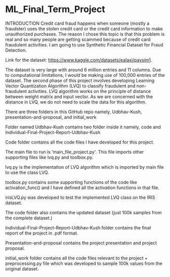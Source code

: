 # ML_Final_Term_Project

INTRODUCTION
Credit card fraud happens when someone (mostly a fraudster) uses the stolen credit card or the credit card information to make unauthorized purchases. The reason I chose this topic is that this problem is real and so many people are getting scammed because of credit card fraudulent activities. I am going to use Synthetic Financial Dataset for Fraud Detection.

Link for the dataset: https://www.kaggle.com/datasets/ealaxi/paysim1.

The dataset is very large with around 6 million entries and 11 columns. Due to computational limitations, I would be making use of 100,000 entries of the dataset.
The second phase of this project involves developing Learning Vector Quantization Algorithm (LVQ) to classify fraudulent and non-fraudulent activities. LVQ algorithm works on the principle of distance between weight matrix and input vector. As we are concerned with the distance in LVQ, we do not need to scale the data for this algorithm.

There are three folders in this GitHub repo namely, Udbhav-Kush, presentation-and-proposal, and initial_work

Folder named Udbhav-Kush contains two folder inside it namely, code and Individual-Final-Project-Report-Udbhav-Kush

Code folder contains all the code files I have developed for this project.

The main file to run is 'main_file_project.py'. This file imports other supporting files like lvq.py and toolbox.py.

lvq.py is the implementation of LVQ algorithm which is imported by main file to use the class LVQ.

toolbox.py contains some supporting functions of the code like activation_func() and I have defined all the activation functions in that file.

irisLVQ.py was developed to test the implemented LVQ class on the IRIS dataset.

The code folder also contains the updated dataset (just 100k samples from the complete dataset.)

Individual-Final-Project-Report-Udbhav-Kush folder contains the final report of the project in .pdf format.

Presentation-and-proposal contains the project presentation and project proposal.

initial_work folder contains all the code files relevant to the project + preprocessing.py file which was developed to sample 100k values from the original dataset.




